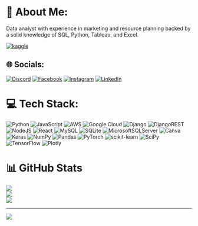 # 💫 About Me:
Data analyst with experience in marketing and resource planning backed by a solid knowledge of SQL, Python, Tableau, and Excel. <br>

[![kaggle](https://www.kaggle.com/static/images/site-logo.svg)](https://www.kaggle.com/sibirtsevivan)
## 🌐 Socials:
[![Discord](https://img.shields.io/badge/Discord-%237289DA.svg?logo=discord&logoColor=white)](htttps://discord.gg/Pupok#3025) [![Facebook](https://img.shields.io/badge/Facebook-%231877F2.svg?logo=Facebook&logoColor=white)](https://www.facebook.com/profile.php?id=100007237002888) [![Instagram](https://img.shields.io/badge/Instagram-%23E4405F.svg?logo=Instagram&logoColor=white)](https://instagram.com/sibirtsevivan/) [![LinkedIn](https://img.shields.io/badge/LinkedIn-%230077B5.svg?logo=linkedin&logoColor=white)](https://www.linkedin.com/in/ivan-sibirtsev/) 

# 💻 Tech Stack:
![Python](https://img.shields.io/badge/python-3670A0?style=for-the-badge&logo=python&logoColor=ffdd54) ![JavaScript](https://img.shields.io/badge/javascript-%23323330.svg?style=for-the-badge&logo=javascript&logoColor=%23F7DF1E) ![AWS](https://img.shields.io/badge/AWS-%23FF9900.svg?style=for-the-badge&logo=amazon-aws&logoColor=white) ![Google Cloud](https://img.shields.io/badge/Google%20Cloud-%234285F4.svg?style=for-the-badge&logo=google-cloud&logoColor=white) ![Django](https://img.shields.io/badge/django-%23092E20.svg?style=for-the-badge&logo=django&logoColor=white) ![DjangoREST](https://img.shields.io/badge/DJANGO-REST-ff1709?style=for-the-badge&logo=django&logoColor=white&color=ff1709&labelColor=gray) ![NodeJS](https://img.shields.io/badge/node.js-6DA55F?style=for-the-badge&logo=node.js&logoColor=white) ![React](https://img.shields.io/badge/react-%2320232a.svg?style=for-the-badge&logo=react&logoColor=%2361DAFB) ![MySQL](https://img.shields.io/badge/mysql-%2300f.svg?style=for-the-badge&logo=mysql&logoColor=white) ![SQLite](https://img.shields.io/badge/sqlite-%2307405e.svg?style=for-the-badge&logo=sqlite&logoColor=white) ![MicrosoftSQLServer](https://img.shields.io/badge/Microsoft%20SQL%20Sever-CC2927?style=for-the-badge&logo=microsoft%20sql%20server&logoColor=white) ![Canva](https://img.shields.io/badge/Canva-%2300C4CC.svg?style=for-the-badge&logo=Canva&logoColor=white) ![Keras](https://img.shields.io/badge/Keras-%23D00000.svg?style=for-the-badge&logo=Keras&logoColor=white) ![NumPy](https://img.shields.io/badge/numpy-%23013243.svg?style=for-the-badge&logo=numpy&logoColor=white) ![Pandas](https://img.shields.io/badge/pandas-%23150458.svg?style=for-the-badge&logo=pandas&logoColor=white) ![PyTorch](https://img.shields.io/badge/PyTorch-%23EE4C2C.svg?style=for-the-badge&logo=PyTorch&logoColor=white) ![scikit-learn](https://img.shields.io/badge/scikit--learn-%23F7931E.svg?style=for-the-badge&logo=scikit-learn&logoColor=white) ![SciPy](https://img.shields.io/badge/SciPy-%230C55A5.svg?style=for-the-badge&logo=scipy&logoColor=%white) ![TensorFlow](https://img.shields.io/badge/TensorFlow-%23FF6F00.svg?style=for-the-badge&logo=TensorFlow&logoColor=white) ![Plotly](https://img.shields.io/badge/Plotly-%233F4F75.svg?style=for-the-badge&logo=plotly&logoColor=white)
# 📊 GitHub Stats
![](https://github-readme-stats.vercel.app/api?username=ivansibirtsevs&theme=dark&hide_border=false&include_all_commits=true&count_private=true)<br/>
![](https://github-readme-streak-stats.herokuapp.com/?user=ivansibirtsevs&theme=dark&hide_border=false)<br/>
![](https://github-readme-stats.vercel.app/api/top-langs/?username=ivansibirtsevs&theme=dark&hide_border=false&include_all_commits=true&count_private=true&layout=compact)


---
[![](https://visitcount.itsvg.in/api?id=ivansibirsevs&icon=5&color=8)](https://visitcount.itsvg.in)
